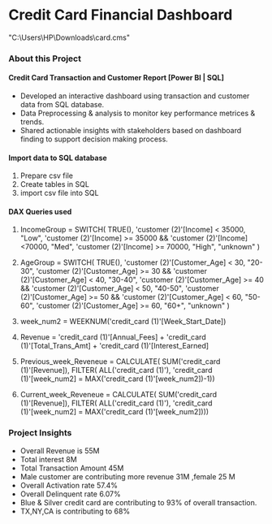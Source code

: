 # Credit Card Financial Dashboard
"C:\Users\HP\Downloads\card.cms"

### About this Project
#### Credit Card Transaction and Customer Report [Power BI | SQL]
+ Developed an interactive dashboard using transaction and customer data from SQL database.
+ Data Preprocessing & analysis to monitor key performance metrices & trends.
+ Shared actionable insights with stakeholders based on dashboard finding to support decision making process.

#### Import data to SQL database
1. Prepare csv file
2. Create tables in SQL
3. import csv file into SQL

#### DAX Queries used
1) IncomeGroup = SWITCH(
               TRUE(),
               'customer (2)'[Income] < 35000, "Low",
               'customer (2)'[Income] >= 35000 && 'customer (2)'[Income] <70000, "Med",
               'customer (2)'[Income] >= 70000, "High",
                "unknown"
)

2) AgeGroup = SWITCH(
TRUE(),
'customer (2)'[Customer_Age] < 30, "20-30",
'customer (2)'[Customer_Age] >= 30 && 'customer (2)'[Customer_Age] < 40, "30-40",
'customer (2)'[Customer_Age] >= 40 && 'customer (2)'[Customer_Age] < 50, "40-50",
'customer (2)'[Customer_Age] >= 50 && 'customer (2)'[Customer_Age] < 60, "50-60",
'customer (2)'[Customer_Age] >= 60, "60+",
"unknown"
)

3) week_num2 = WEEKNUM('credit_card (1)'[Week_Start_Date])

4) Revenue = 'credit_card (1)'[Annual_Fees] + 'credit_card (1)'[Total_Trans_Amt] + 'credit_card (1)'[Interest_Earned]

5) Previous_week_Reveneue = CALCULATE(
SUM('credit_card (1)'[Revenue]),
FILTER(
ALL('credit_card (1)'),
'credit_card (1)'[week_num2] = MAX('credit_card (1)'[week_num2])-1))

6) Current_week_Reveneue = CALCULATE(
SUM('credit_card (1)'[Revenue]),
FILTER(
ALL('credit_card (1)'),
'credit_card (1)'[week_num2] = MAX('credit_card (1)'[week_num2])))

### Project Insights
 + Overall Revenue is 55M
 + Total interest 8M
 + Total Transaction Amount 45M
 + Male customer are contributing more revenue 31M ,female 25 M
 + Overall Activation rate 57.4%
 + Overall Delinquent rate 6.07%
 +  Blue & Silver credit card are contributing to 93% of overall transaction.
 +  TX,NY,CA is contributing to 68%

